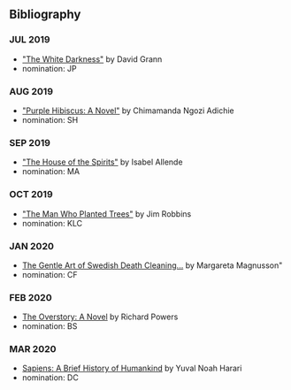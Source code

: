 
## Bibliography 

### JUL 2019

* ["The White Darkness"](https://en.wikipedia.org/wiki/The_White_Darkness_(David_Grann_book)) by David Grann 
* nomination: JP 

### AUG 2019 

* ["Purple Hibiscus: A Novel"](https://en.wikipedia.org/wiki/Purple_Hibiscus_(novel)) by Chimamanda Ngozi Adichie
* nomination: SH 

### SEP 2019 

* ["The House of the Spirits"](https://en.wikipedia.org/wiki/The_House_of_the_Spirits) by Isabel Allende
* nomination: MA

### OCT 2019

* ["The Man Who Planted Trees"](https://www.penguinrandomhouse.com/books/200375/the-man-who-planted-trees-by-jim-robbins/) by Jim Robbins
* nomination: KLC

### JAN 2020

* [The Gentle Art of Swedish Death Cleaning...](https://www.amazon.ca/Gentle-Art-Swedish-Death-Cleaning-ebook/dp/B074ZKHG4K) by Margareta Magnusson"
* nomination: CF 

### FEB 2020

* [The Overstory: A Novel](https://en.wikipedia.org/wiki/The_Overstory) by Richard Powers 
* nomination: BS

### MAR 2020

* [Sapiens: A Brief History of Humankind](https://en.wikipedia.org/wiki/Sapiens:_A_Brief_History_of_Humankind) by Yuval Noah Harari
* nomination: DC

